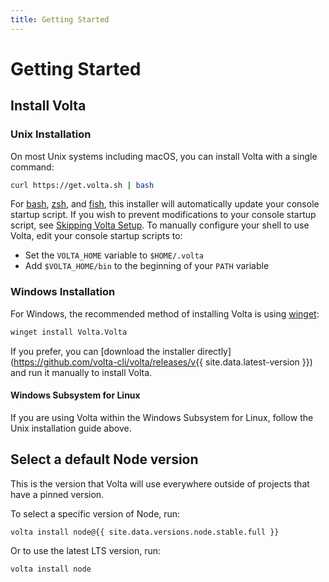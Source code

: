 ```yaml
---
title: Getting Started
---
```


# Getting Started

## Install Volta

### Unix Installation

On most Unix systems including macOS, you can install Volta with a single command:

```bash
curl https://get.volta.sh | bash
```

For [bash](https://www.gnu.org/software/bash/), [zsh](https://www.zsh.org/), and [fish](http://fishshell.com/), this installer will automatically update your console startup script. If you wish to prevent modifications to your console startup script, see [Skipping Volta Setup](/advanced/installers#skipping-volta-setup). To manually configure your shell to use Volta, edit your console startup scripts to:
- Set the `VOLTA_HOME` variable to `$HOME/.volta`
- Add `$VOLTA_HOME/bin` to the beginning of your `PATH` variable

### Windows Installation

For Windows, the recommended method of installing Volta is using [winget](https://github.com/microsoft/winget-cli):

```bash
winget install Volta.Volta
```

If you prefer, you can [download the installer directly](https://github.com/volta-cli/volta/releases/v{{ site.data.latest-version }}) and run it manually to install Volta.

#### Windows Subsystem for Linux

If you are using Volta within the Windows Subsystem for Linux, follow the Unix installation guide above.


## Select a default Node version

This is the version that Volta will use everywhere outside of projects that have a pinned version.

To select a specific version of Node, run:

```bash
volta install node@{{ site.data.versions.node.stable.full }}
```

Or to use the latest LTS version, run:

```bash
volta install node
```
